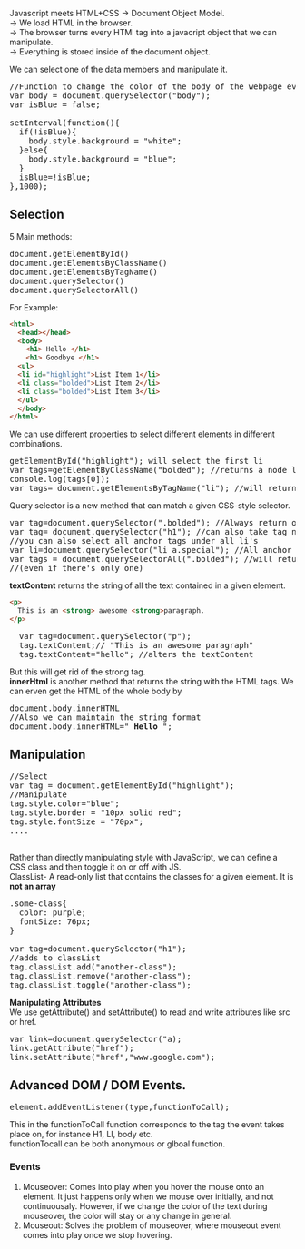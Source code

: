 Javascript meets HTML+CSS -> Document Object Model.  
-> We load HTML in the browser.  
-> The browser turns every HTMl tag into a javacript object that we can manipulate.  
-> Everything is stored inside of the document object.  

We can select one of the data members and manipulate it. 
<pre>
//Function to change the color of the body of the webpage every 1 second.
var body = document.querySelector("body");
var isBlue = false;

setInterval(function(){
  if(!isBlue){
    body.style.background = "white";
  }else{
    body.style.background = "blue";
  }
  isBlue=!isBlue;
},1000);
</pre>

## Selection
5 Main methods:
<pre>
document.getElementById()
document.getElementsByClassName()
document.getElementsByTagName()
document.querySelector()
document.querySelectorAll()
</pre>

For Example: 
```html
<html>
  <head></head>
  <body>
    <h1> Hello </h1>
    <h1> Goodbye </h1>
  <ul>
  <li id="highlight">List Item 1</li>
  <li class="bolded">List Item 2</li>
  <li class="bolded">List Item 3</li>
  </ul>
  </body>
</html>
```
We can use different properties to select different elements in different combinations.
<pre>
getElementById("highlight"); will select the first li
var tags=getElementByClassName("bolded"); //returns a node list and not an array.
console.log(tags[0]);
var tags= document.getElementsByTagName("li"); //will return the list of all 3 LI's
</pre>

Query selector is a new method that can match a given CSS-style selector.
<pre>
var tag=document.querySelector(".bolded"); //Always return one element (the first one)
var tag= document.querySelector("h1"); //can also take tag names/ID but returns the first one. 
//you can also select all anchor tags under all li's
var li=document.querySelector("li a.special"); //All anchor tags have class special.
var tags = document.querySelectorAll(".bolded"); //will return all the elements that matches the description 
//(even if there's only one)
</pre>

**textContent** returns the string of all the text contained in a given element.
``` html
<p>
  This is an <strong> awesome <strong>paragraph.
</p>
```
<pre>
  var tag=document.querySelector("p");
  tag.textContent;// "This is an awesome paragraph"
  tag.textContent="hello"; //alters the textContent
</pre>

But this will get rid of the strong tag.  
**innerHtml** is another method that returns the string with the HTML tags. We can erven get the HTML of the whole body by 
<pre>
document.body.innerHTML
//Also we can maintain the string format
document.body.innerHTML="<strong> Hello </strong>"; 
</pre>
  
## Manipulation
<pre>
//Select
var tag = document.getElementById("highlight");
//Manipulate
tag.style.color="blue";
tag.style.border = "10px solid red";
tag.style.fontSize = "70px";
....

</pre>

Rather than directly manipulating style with JavaScript, we can define a CSS class and then toggle it on or off with JS.  
ClassList- A read-only list that contains the classes for a given element. It is **not an array**
<pre>
.some-class{
  color: purple;
  fontSize: 76px;
}

var tag=document.querySelector("h1");
//adds to classList
tag.classList.add("another-class");
tag.classList.remove("another-class");
tag.classList.toggle("another-class");
</pre>

**Manipulating Attributes**   
We use getAttribute() and setAttribute() to read and write attributes like src or href.  
<pre>
var link=document.querySelector("a);
link.getAttribute("href");
link.setAttribute("href","www.google.com");
</pre>

## Advanced DOM / DOM Events.
<pre>
element.addEventListener(type,functionToCall);
</pre>
This in the functionToCall function corresponds to the tag the event takes place on, for instance H1, LI, body etc.  
functionTocall can be both anonymous or glboal function.  

### Events
1) Mouseover: Comes into play when you hover the mouse onto an element. It just happens only when we mouse over initially, and not continuousaly. However, if we change the color of the text during mouseover, the color will stay or any change in general.  
2) Mouseout: Solves the problem of mouseover, where mouseout event comes into play once we stop hovering.
